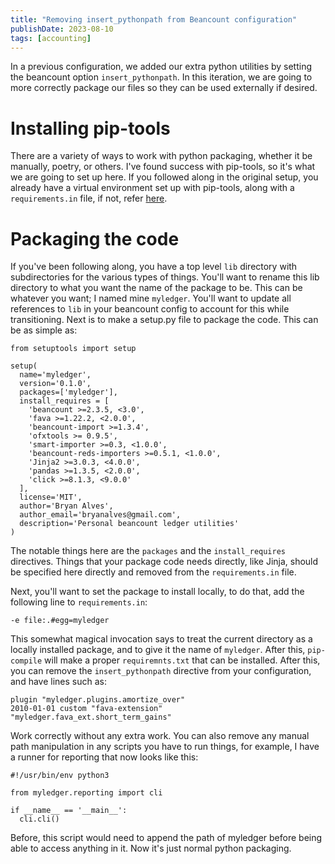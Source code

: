 ```yaml
---
title: "Removing insert_pythonpath from Beancount configuration"
publishDate: 2023-08-10
tags: [accounting]
---
```



In a previous configuration, we added our extra python utilities by setting the beancount option `insert_pythonpath`.  In this iteration, we are going to more correctly package our files so they can be used externally if desired.


# Installing pip-tools

There are a variety of ways to work with python packaging, whether it be manually, poetry, or others.  I've found success with pip-tools, so it's what we are going to set up here.  If you followed along in the original setup, you already have a virtual environment set up with pip-tools, along with a `requirements.in` file, if not, refer [here](/posts/2022-08-22-getting-started-with-beancount/).

# Packaging the code

If you've been following along, you have a top level `lib` directory with subdirectories for the various types of things.  You'll want to rename this lib directory to what you want the name of the package to be.  This can be whatever you want; I named mine `myledger`.  You'll want to update all references to `lib` in your beancount config to account for this while transitioning.  Next is to make a setup.py file to package the code.  This can be as simple as:

```
from setuptools import setup

setup(
  name='myledger',
  version='0.1.0',
  packages=['myledger'],
  install_requires = [
    'beancount >=2.3.5, <3.0',
    'fava >=1.22.2, <2.0.0',
    'beancount-import >=1.3.4',
    'ofxtools >= 0.9.5',
    'smart-importer >=0.3, <1.0.0',
    'beancount-reds-importers >=0.5.1, <1.0.0',
    'Jinja2 >=3.0.3, <4.0.0',
    'pandas >=1.3.5, <2.0.0',
    'click >=8.1.3, <9.0.0'
  ],
  license='MIT',
  author='Bryan Alves',
  author_email='bryanalves@gmail.com',
  description='Personal beancount ledger utilities'
)
```

The notable things here are the `packages` and the `install_requires` directives.  Things that your package code needs directly, like Jinja, should be specified here directly and removed from the `requirements.in` file.

Next, you'll want to set the package to install locally, to do that, add the following line to `requirements.in`:

```
-e file:.#egg=myledger
```

This somewhat magical invocation says to treat the current directory as a locally installed package, and to give it the name of `myledger`.  After this, `pip-compile` will make a proper `requiremnts.txt` that can be installed.  After this, you can remove the `insert_pythonpath` directive from your configuration, and have lines such as:

```
plugin "myledger.plugins.amortize_over"
2010-01-01 custom "fava-extension" "myledger.fava_ext.short_term_gains"
```

Work correctly without any extra work.  You can also remove any manual path manipulation in any scripts you have to run things, for example, I have a runner for reporting that now looks like this:

```
#!/usr/bin/env python3

from myledger.reporting import cli

if __name__ == '__main__':
  cli.cli()
```

Before, this script would need to append the path of myledger before being able to access anything in it.  Now it's just normal python packaging.
